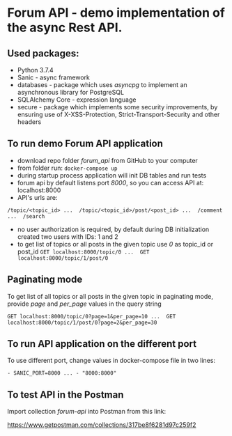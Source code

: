 # Forum API - demo implementation of the async Rest API.

## Used packages:
- Python 3.7.4
- Sanic - async framework
- databases - package which uses *asyncpg* to implement an asynchronous library for PostgreSQL
- SQLAlchemy Core - expression language
- secure - package which implements some security improvements, by ensuring use of X-XSS-Protection, Strict-Transport-Security and other headers 

## To run demo Forum API application
- download repo folder *forum_api* from GitHub to your computer
- from folder run: 
`
docker-compose up
`
- during startup process application will init DB tables and run tests
- forum api by default listens port *8000*, so you  can access API at: localhost:8000
- API's urls are:

`
/topic/<topic_id> ... 
/topic/<topic_id>/post/<post_id> ... 
/comment ... 
/search
`
- no user authorization is required, by default during DB initialization created two users with IDs: 1 and 2
- to get list of topics or all posts in the given topic use *0* as topic_id or post_id
`
GET localhost:8000/topic/0 ... 
GET localhost:8000/topic/1/post/0
`

## Paginating mode
To get list of all topics or all posts in the given topic in paginating mode, provide *page* and *per_page* values in the query string

`
GET localhost:8000/topic/0?page=1&per_page=10 ... 
GET localhost:8000/topic/1/post/0?page=2&per_page=30
`

## To run API application on the different port
To use different port, change values in docker-compose file in two lines:

`
    - SANIC_PORT=8000
    ...
    - "8000:8000"
`
## To test API in the Postman
Import collection *forum-api* into Postman from this link:

https://www.getpostman.com/collections/317be8f6281d97c259f2

